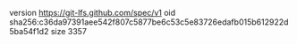 version https://git-lfs.github.com/spec/v1
oid sha256:c36da97391aee542f807c5877be6c53c5e83726edafb015b612922d5ba54f1d2
size 3357
